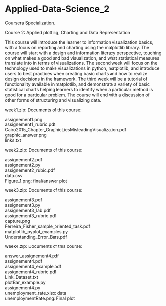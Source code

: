 # Applied-Data-Science_2
Coursera Specialization.

Course 2: Applied plotting, Charting and Data Representation

This course will introduce the learner to information visualization basics, with a focus on reporting and charting using the matplotlib library. The course will start with a design and information literacy perspective, touching on what makes a good and bad visualization, and what statistical measures translate into in terms of visualizations. The second week will focus on the technology used to make visualizations in python, matplotlib, and introduce users to best practices when creating basic charts and how to realize design decisions in the framework. The third week will be a tutorial of functionality available in matplotlib, and demonstrate a variety of basic statistical charts helping learners to identify when a particular method is good for a particular problem. The course will end with a discussion of other forms of structuring and visualizing data.  

week1.zip: Documents of this course:  

assignement1.png  
assignement1_rubric.pdf  
Cairo2015_Chapter_GraphicLiesMisleadingVisualization.pdf
graphic_answer.png  
links.txt

week2.zip: Documents of this course:  

assignement2.pdf  
assignement2.py  
assignement2_rubic.pdf  
data.csv  
Figure_1.png: final/answer plot

week3.zip: Documents of this course:  

assignement3.pdf  
assignement3.py  
assignement3_lab.pdf  
assignement3_rubric.pdf  
capture.png  
Ferreira_Fisher_sample_oriented_task.pdf  
matplotlib_pyplot_examples.py  
Understanding_Error_Bars.pdf  

week4.zip: Documents of this course:  

answer_assignement4.pdf  
assignement4.pdf  
assignement4_example.pdf  
assignement4_rubric.pdf  
Link_Dataset.txt  
plotBar_example.py  
assignement4.py  
unemployment_rate.xlsx: data  
unemploymentRate.png: Final plot

